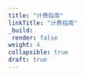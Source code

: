 ```yaml
---
title: "计费指南"
linkTitle: "计费指南"
_build:
 render: false 
weight: 4
collapsible: true
draft: true
---
```

